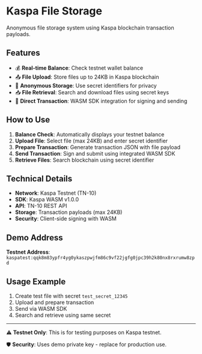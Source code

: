 # Kaspa File Storage

Anonymous file storage system using Kaspa blockchain transaction payloads.

## Features

- 💰 **Real-time Balance**: Check testnet wallet balance
- 📤 **File Upload**: Store files up to 24KB in Kaspa blockchain
- 🔐 **Anonymous Storage**: Use secret identifiers for privacy
- 📥 **File Retrieval**: Search and download files using secret keys
- 🚀 **Direct Transaction**: WASM SDK integration for signing and sending

## How to Use

1. **Balance Check**: Automatically displays your testnet balance
2. **Upload File**: Select file (max 24KB) and enter secret identifier
3. **Prepare Transaction**: Generate transaction JSON with file payload
4. **Send Transaction**: Sign and submit using integrated WASM SDK
5. **Retrieve Files**: Search blockchain using secret identifier

## Technical Details

- **Network**: Kaspa Testnet (TN-10)
- **SDK**: Kaspa WASM v1.0.0
- **API**: TN-10 REST API
- **Storage**: Transaction payloads (max 24KB)
- **Security**: Client-side signing with WASM

## Demo Address

**Testnet Address**: `kaspatest:qqk8m83ypfr4yg0ykaszpwjfm86c9vf22jgfg0jpc39h2k80nx8rxrumw8zpd`

## Usage Example

1. Create test file with secret `test_secret_12345`
2. Upload and prepare transaction
3. Send via WASM SDK
4. Search and retrieve using same secret

---

⚠️ **Testnet Only**: This is for testing purposes on Kaspa testnet.

🛡️ **Security**: Uses demo private key - replace for production use.